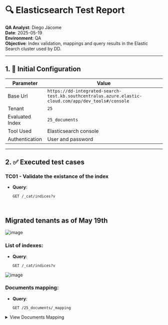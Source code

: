 # 🔍 Elasticsearch Test Report

**QA Analyst**: Diego Jácome  
**Date**: 2025-05-19  
**Environment**: QA  
**Objective**: Index validation, mappings and query results in the Elastic Search cluster used by DD.

---

## 1. 🔧 Initial Configuration

| Parameter | Value |
|----------|-------|
| Base Url | `https://dd-integrated-search-test.kb.southcentralus.azure.elastic-cloud.com/app/dev_tools#/console` |
| Tenant | `25` |
| Evaluated Index | `25_documents` |
| Tool Used | Elasticsearch console |
| Authentication| User and password |

---

## 2. ✅ Executed test cases

### TC01 - Validate the existance of the index

- **Query**:
  ```http
  GET /_cat/indices?v



## Migrated tenants as of May 19th
![image](https://github.com/user-attachments/assets/df05bacb-eb58-4492-b8c0-8db560ca4402)


### List of indexes: 
- **Query**:
  ```http
  GET /_cat/indices?v
![image](https://github.com/user-attachments/assets/0d220519-411e-461f-8942-0ac57f37a09d)

### Documents mapping:
- **Query**:
  ```http
  GET /25_documents/_mapping

<details>
<summary>View Documents Mapping</summary>

```json
{
  "25_documents" : {
    "mappings" : {
      "properties" : {
        "attributes" : {
          "properties" : {
            "attribute_id" : {
              "type" : "long"
            },
            "name" : {
              "type" : "text",
              "fields" : {
                "keyword" : {
                  "type" : "keyword",
                  "ignore_above" : 256
                }
              }
            },
            "value" : {
              "type" : "text",
              "fields" : {
                "keyword" : {
                  "type" : "keyword",
                  "ignore_above" : 256
                }
              }
            }
          }
        },
        "comments" : {
          "properties" : {
            "comment" : {
              "type" : "text",
              "fields" : {
                "keyword" : {
                  "type" : "keyword",
                  "ignore_above" : 256
                }
              }
            },
            "user_id" : {
              "type" : "long"
            }
          }
        },
        "content" : {
          "type" : "text",
          "fields" : {
            "keyword" : {
              "type" : "keyword",
              "ignore_above" : 256
            }
          }
        },
        "content_id" : {
          "type" : "long"
        },
        "content_version" : {
          "type" : "long"
        },
        "creation_date" : {
          "type" : "long"
        },
        "document_id" : {
          "type" : "text",
          "fields" : {
            "keyword" : {
              "type" : "keyword",
              "ignore_above" : 256
            }
          }
        },
        "extension" : {
          "type" : "text",
          "fields" : {
            "keyword" : {
              "type" : "keyword",
              "ignore_above" : 256
            }
          }
        },
        "file_size" : {
          "type" : "text",
          "fields" : {
            "keyword" : {
              "type" : "keyword",
              "ignore_above" : 256
            }
          }
        },
        "hashtags" : {
          "properties" : {
            "name" : {
              "type" : "text",
              "fields" : {
                "keyword" : {
                  "type" : "keyword",
                  "ignore_above" : 256
                }
              }
            }
          }
        },
        "last_modification_date" : {
          "type" : "long"
        },
        "linked_to" : {
          "properties" : {
            "name" : {
              "type" : "text",
              "fields" : {
                "keyword" : {
                  "type" : "keyword",
                  "ignore_above" : 256
                }
              }
            },
            "terciary_id" : {
              "type" : "long"
            }
          }
        },
        "packet" : {
          "properties" : {
            "packet_id" : {
              "type" : "long"
            }
          }
        },
        "primary_location" : {
          "properties" : {
            "id" : {
              "type" : "long"
            },
            "name" : {
              "type" : "text",
              "fields" : {
                "keyword" : {
                  "type" : "keyword",
                  "ignore_above" : 256
                }
              }
            }
          }
        },
        "secondary_location" : {
          "properties" : {
            "id" : {
              "type" : "long"
            },
            "name" : {
              "type" : "text",
              "fields" : {
                "keyword" : {
                  "type" : "keyword",
                  "ignore_above" : 256
                }
              }
            }
          }
        },
        "template" : {
          "type" : "text",
          "fields" : {
            "keyword" : {
              "type" : "keyword",
              "ignore_above" : 256
            }
          }
        },
        "tertiary_location" : {
          "properties" : {
            "id" : {
              "type" : "long"
            },
            "name" : {
              "type" : "text",
              "fields" : {
                "keyword" : {
                  "type" : "keyword",
                  "ignore_above" : 256
                }
              }
            }
          }
        }
      }
    }
  }
}
```


## Some Queries

### File Size = 1 MB
![image](https://github.com/user-attachments/assets/9e6eafdc-0d07-4537-bea9-f2d81050ecc9)
![image](https://github.com/user-attachments/assets/f2a8791a-e92a-4a6e-8e14-433083115c2e)
![image](https://github.com/user-attachments/assets/f72e6c7f-1c18-4f83-92a3-be2072c59fbb)

### File size = 10.00 MB
![image](https://github.com/user-attachments/assets/059b4e5f-cab3-4279-bd96-20914f34c243)
![image](https://github.com/user-attachments/assets/7ae59200-c768-48bb-bb41-efe9180b4c4a)











